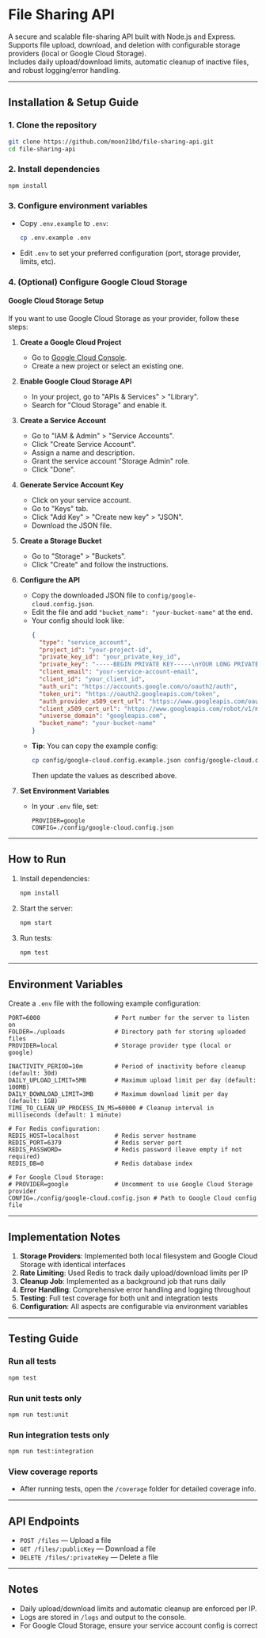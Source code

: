 # File Sharing API

A secure and scalable file-sharing API built with Node.js and Express.  
Supports file upload, download, and deletion with configurable storage providers (local or Google Cloud Storage).  
Includes daily upload/download limits, automatic cleanup of inactive files, and robust logging/error handling.

---

## Installation & Setup Guide

### 1. Clone the repository
```bash
git clone https://github.com/moon21bd/file-sharing-api.git
cd file-sharing-api
```

### 2. Install dependencies
```bash
npm install
```

### 3. Configure environment variables
- Copy `.env.example` to `.env`:
  ```bash
  cp .env.example .env
  ```
- Edit `.env` to set your preferred configuration (port, storage provider, limits, etc).

### 4. (Optional) Configure Google Cloud Storage

#### Google Cloud Storage Setup

If you want to use Google Cloud Storage as your provider, follow these steps:

1. **Create a Google Cloud Project**  
   - Go to [Google Cloud Console](https://console.cloud.google.com/).
   - Create a new project or select an existing one.

2. **Enable Google Cloud Storage API**  
   - In your project, go to "APIs & Services" > "Library".
   - Search for "Cloud Storage" and enable it.

3. **Create a Service Account**  
   - Go to "IAM & Admin" > "Service Accounts".
   - Click "Create Service Account".
   - Assign a name and description.
   - Grant the service account "Storage Admin" role.
   - Click "Done".

4. **Generate Service Account Key**  
   - Click on your service account.
   - Go to "Keys" tab.
   - Click "Add Key" > "Create new key" > "JSON".
   - Download the JSON file.

5. **Create a Storage Bucket**  
   - Go to "Storage" > "Buckets".
   - Click "Create" and follow the instructions.

6. **Configure the API**  
   - Copy the downloaded JSON file to `config/google-cloud.config.json`.
   - Edit the file and add `"bucket_name": "your-bucket-name"` at the end.
   - Your config should look like:
     ```json
     {
       "type": "service_account",
       "project_id": "your-project-id",
       "private_key_id": "your_private_key_id",
       "private_key": "-----BEGIN PRIVATE KEY-----\nYOUR LONG PRIVATE KEY HERE\n-----END PRIVATE KEY-----\n",
       "client_email": "your-service-account-email",
       "client_id": "your_client_id",
       "auth_uri": "https://accounts.google.com/o/oauth2/auth",
       "token_uri": "https://oauth2.googleapis.com/token",
       "auth_provider_x509_cert_url": "https://www.googleapis.com/oauth2/v1/certs",
       "client_x509_cert_url": "https://www.googleapis.com/robot/v1/metadata/x509/your-service-account-email",
       "universe_domain": "googleapis.com",
       "bucket_name": "your-bucket-name"
     }
     ```
   - **Tip:** You can copy the example config:
     ```bash
     cp config/google-cloud.config.example.json config/google-cloud.config.json
     ```
     Then update the values as described above.

7. **Set Environment Variables**
   - In your `.env` file, set:
     ```
     PROVIDER=google
     CONFIG=./config/google-cloud.config.json
     ```

---

## How to Run

1. Install dependencies:
    ```bash
    npm install
    ```

2. Start the server:
    ```bash
    npm start
    ```

3. Run tests:
    ```bash
    npm test
    ```

---

## Environment Variables

Create a `.env` file with the following example configuration:

```
PORT=6000                     # Port number for the server to listen on
FOLDER=./uploads              # Directory path for storing uploaded files
PROVIDER=local                # Storage provider type (local or google)

INACTIVITY_PERIOD=10m         # Period of inactivity before cleanup (default: 30d)
DAILY_UPLOAD_LIMIT=5MB        # Maximum upload limit per day (default: 100MB)
DAILY_DOWNLOAD_LIMIT=3MB      # Maximum download limit per day (default: 1GB)
TIME_TO_CLEAN_UP_PROCESS_IN_MS=60000 # Cleanup interval in milliseconds (default: 1 minute)

# For Redis configuration:
REDIS_HOST=localhost          # Redis server hostname
REDIS_PORT=6379               # Redis server port
REDIS_PASSWORD=               # Redis password (leave empty if not required)
REDIS_DB=0                    # Redis database index

# For Google Cloud Storage:
# PROVIDER=google             # Uncomment to use Google Cloud Storage provider
CONFIG=./config/google-cloud.config.json # Path to Google Cloud config file
```

---

## Implementation Notes

1. **Storage Providers**: Implemented both local filesystem and Google Cloud Storage with identical interfaces
2. **Rate Limiting**: Used Redis to track daily upload/download limits per IP
3. **Cleanup Job**: Implemented as a background job that runs daily
4. **Error Handling**: Comprehensive error handling and logging throughout
5. **Testing**: Full test coverage for both unit and integration tests
6. **Configuration**: All aspects are configurable via environment variables

---

## Testing Guide

### Run all tests
```bash
npm test
```

### Run unit tests only
```bash
npm run test:unit
```

### Run integration tests only
```bash
npm run test:integration
```

### View coverage reports
- After running tests, open the `/coverage` folder for detailed coverage info.

---

## API Endpoints

- `POST /files` — Upload a file
- `GET /files/:publicKey` — Download a file
- `DELETE /files/:privateKey` — Delete a file

---

## Notes

- Daily upload/download limits and automatic cleanup are enforced per IP.
- Logs are stored in `/logs` and output to the console.
- For Google Cloud Storage, ensure your service account config is correct
